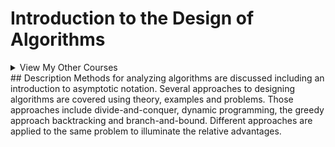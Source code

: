 # Introduction to the Design of Algorithms
<details>
<summary>View My Other Courses</summary>
<br/>
  
  1. [Programming I](https://github.com/ceeeztheday/school_work/tree/master/Programming%20I)
  2. [Programming II](https://github.com/ceeeztheday/school_work/tree/master/Programming%20II)
  3. [Data Structures](https://github.com/ceeeztheday/school_work/tree/master/Data%20Structures)
</details>
## Description
Methods for analyzing algorithms are discussed including an introduction to asymptotic notation. Several approaches to designing algorithms are covered using theory, examples and problems. Those approaches include divide-and-conquer, dynamic programming, the greedy approach backtracking and branch-and-bound. Different approaches are applied to the same problem to illuminate the relative advantages.
